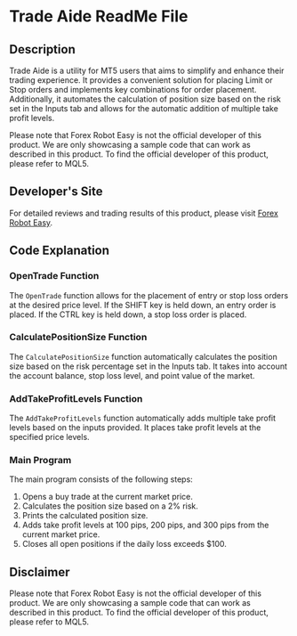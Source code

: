 # Trade Aide ReadMe File

## Description
Trade Aide is a utility for MT5 users that aims to simplify and enhance their trading experience. It provides a convenient solution for placing Limit or Stop orders and implements key combinations for order placement. Additionally, it automates the calculation of position size based on the risk set in the Inputs tab and allows for the automatic addition of multiple take profit levels.

Please note that Forex Robot Easy is not the official developer of this product. We are only showcasing a sample code that can work as described in this product. To find the official developer of this product, please refer to MQL5.

## Developer's Site
For detailed reviews and trading results of this product, please visit [Forex Robot Easy](https://forexroboteasy.com/forex-robot-review/trade-aide-a-comprehensive-review-of-forex-software-for-mt5-users/).

## Code Explanation

### OpenTrade Function
The `OpenTrade` function allows for the placement of entry or stop loss orders at the desired price level. If the SHIFT key is held down, an entry order is placed. If the CTRL key is held down, a stop loss order is placed.

### CalculatePositionSize Function
The `CalculatePositionSize` function automatically calculates the position size based on the risk percentage set in the Inputs tab. It takes into account the account balance, stop loss level, and point value of the market.

### AddTakeProfitLevels Function
The `AddTakeProfitLevels` function automatically adds multiple take profit levels based on the inputs provided. It places take profit levels at the specified price levels.

### Main Program
The main program consists of the following steps:
1. Opens a buy trade at the current market price.
2. Calculates the position size based on a 2% risk.
3. Prints the calculated position size.
4. Adds take profit levels at 100 pips, 200 pips, and 300 pips from the current market price.
5. Closes all open positions if the daily loss exceeds $100.

## Disclaimer
Please note that Forex Robot Easy is not the official developer of this product. We are only showcasing a sample code that can work as described in this product. To find the official developer of this product, please refer to MQL5.
